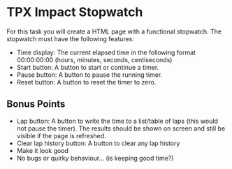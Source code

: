 # TPX Impact Stopwatch
For this task you will create a HTML page with a functional stopwatch. The stopwatch must have the following features:

* Time display: The current elapsed time in the following format 00:00:00:00 (hours, minutes, seconds, centiseconds)
* Start button: A button to start or continue a timer.
* Pause button: A button to pause the running timer.
* Reset button: A button to reset the timer to zero.

## Bonus Points 

* Lap button: A button to write the time to a list/table of laps (this would not pause the timer). The results should be shown on screen and still be visible if the page is refreshed.
* Clear lap history button: A button to clear any lap history
* Make it look good
* No bugs or quirky behaviour... (is keeping good time?)

